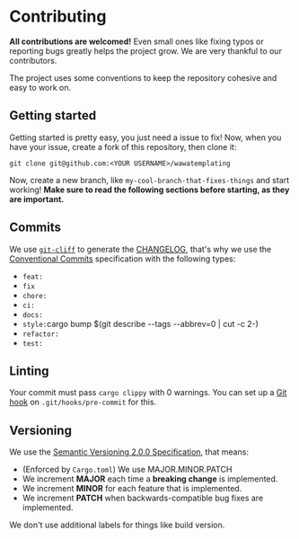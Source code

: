 # Contributing

**All contributions are welcomed!** Even small ones like fixing typos or reporting bugs greatly helps the project grow. We are very thankful to our contributors.

The project uses some conventions to keep the repository cohesive and easy to work on.

## Getting started

Getting started is pretty easy, you just need a issue to fix! Now, when you have your issue, create a fork of this repository, then clone it:

```
git clone git@github.com:<YOUR USERNAME>/wawatemplating
```

Now, create a new branch, like `my-cool-branch-that-fixes-things` and start working! **Make sure to read the following sections before starting, as they are important.**

## Commits

We use [`git-cliff`](https://github.com/orhun/git-cliff) to generate the [CHANGELOG](https://github.com/blyxyas/wawatemplating/CHANGELOG/blob/main/CHANGELOG.md), that's why we use the [Conventional Commits](https://www.conventionalcommits.org/en/v1.0.0/) specification with the following types:

* `feat:`
* `fix`
* `chore:`
* `ci:`
* `docs:`
* `style:`cargo bump $(git describe --tags --abbrev=0 | cut -c 2-)
* `refactor:`
* `test:`

## Linting

Your commit must pass `cargo clippy` with 0 warnings. You can set up a [Git hook](https://git-scm.com/book/en/v2/Customizing-Git-Git-Hooks) on `.git/hooks/pre-commit` for this.

## Versioning

We use the [Semantic Versioning 2.0.0 Specification](https://semver.org/), that means:

* (Enforced by `Cargo.toml`) We use MAJOR.MINOR.PATCH
* We increment **MAJOR** each time a **breaking change** is implemented.
* We increment **MINOR** for each feature that is implemented.
* We increment **PATCH** when backwards-compatible bug fixes are implemented.

We don't use additional labels for things like build version.
